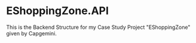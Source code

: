 # EShoppingZone.API

This is the Backend Structure for my Case Study Project "EShoppingZone" given by Capgemini.

